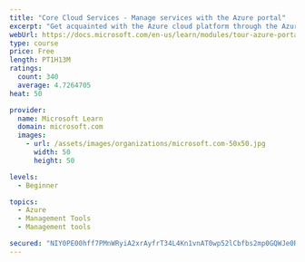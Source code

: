 ```yaml
---
title: "Core Cloud Services - Manage services with the Azure portal"
excerpt: "Get acquainted with the Azure cloud platform through the Azure portal, where you create and manage all of your Azure resources."
webUrl: https://docs.microsoft.com/en-us/learn/modules/tour-azure-portal/
type: course
price: Free
length: PT1H13M
ratings:
  count: 340
  average: 4.7264705
heat: 50

provider:
  name: Microsoft Learn
  domain: microsoft.com
  images:
    - url: /assets/images/organizations/microsoft.com-50x50.jpg
      width: 50
      height: 50

levels:
  - Beginner

topics:
  - Azure
  - Management Tools
  - Management tools

secured: "NIY0PE00hff7PMnWRyiA2xrAyfrT34L4Kn1vnAT0wp52lCbfbs2mp0GQWJe0R79LRj+FmZ/Ygq6fMwEYI+RPHKOjVvfY4RxaJf4oVQ9lsuxCvc7BD8LtFprw6BS6+qkCmpOvL+a3wJZRCGF3bNDh7CjVt+h5HQiHkykky0+WeFDpN7Curj0uoy7Q2+JMzd2BoRleq9TjN0wBG8CMdZCoHpal8vWLiFjhNIco/y4Ujrw0tP2nRFG5ZYTMjmVXSWCIXup5+cS9KM8as64+DKzqUa/PFBaaSoY1SN9KgS1vbZunmHmute0lLyN39uZ9w0sOkinpLA46ftg/8UYhRHpo2sYbwL+RFU7fbM+kNeRJI6QiqdnsOuj7XsjYktuI1Nmm7ND2x0GlO5sW7xLRozcvgFn0xNoIdc5+Q607PoGhj7A=;AjXCgRnWrIAxEj8X/ZQvgQ=="
---
```


